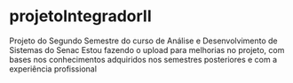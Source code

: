 # projetoIntegradorII

Projeto do Segundo Semestre do curso de Análise e Desenvolvimento de Sistemas do Senac
Estou fazendo o upload para melhorias no projeto, com bases nos conhecimentos adquiridos nos semestres posteriores e com a experiência profissional
